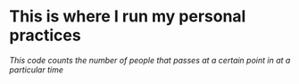 <h1>This is where I run my personal practices</h1>
<i>
  This code counts the number of people that passes at a certain point in at a particular time
</i>

